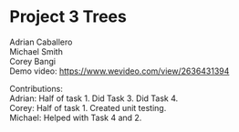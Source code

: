 # Project 3 Trees 

Adrian Caballero   
Michael Smith   
Corey Bangi  
Demo video: https://www.wevideo.com/view/2636431394

Contributions:  
Adrian: Half of task 1. Did Task 3. Did Task 4.   
Corey: Half of task 1. Created unit testing.  
Michael: Helped with Task 4 and 2.   

